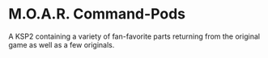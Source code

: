 # M.O.A.R. Command-Pods
A KSP2 containing a variety of fan-favorite parts returning from the original game as well as a few originals.
